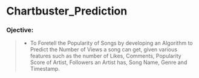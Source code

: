 # Chartbuster_Prediction

### Ojective:
>- To Foretell the Popularity of Songs by developing an Algorithm to Predict the Number of Views a song can get, given various features such as the number of Likes, Comments, Popularity Score of Artist, Followers an Artist has, Song Name, Genre and Timestamp.
